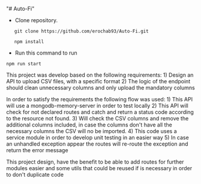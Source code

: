 "# Auto-Fi" 


- Clone repository.

```
   git clone https://github.com/erochab93/Auto-Fi.git

   npm install

```

- Run this command to run 

```
npm run start
```


This project was develop based on the following requirements:
    1) Design an API to upload CSV files, with a specific format
    2) The logic of the endpoint should clean unnecessary columns and only upload the mandatory columns

In order to satisfy the requirements the following flow was used:
    1) This API will use a mongodb-memory-server in order to test locally
    2) This API will check for not declared routes and catch and return a status code according to the resource not found.
    3) Will check the CSV columns and remove the additional columns included, in case the columns don't have all the necessary columns the CSV will no be imported.
    4) This code uses a service module in order to develop unit testing in an easier way
    5) In case an unhandled exception appear the routes will re-route the exception and return the error message

This project design, have the benefit to be able to add routes for further modules easier and some utils that could be reused if is necessary in order to don't duplicate code
